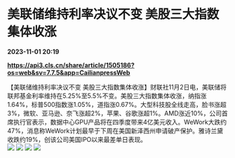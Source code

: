 # 美联储维持利率决议不变 美股三大指数集体收涨

**2023-11-01 20:19**

**https://api3.cls.cn/share/article/1505186?os=web&sv=7.7.5&app=CailianpressWeb**

【美联储维持利率决议不变 美股三大指数集体收涨】财联社11月2日电，美联储将联邦基金利率维持在5.25%至5.5%不变。美股三大指数集体收涨，纳指涨1.64%，标普500指数涨1.05%，道指涨0.67%。大型科技股全线走高，脸书涨超3%，微软、亚马逊、奈飞涨超2%，苹果、谷歌涨超1%。AMD涨近10%，公司首席执行官表示，数据中心GPU产品将在四季度带来4亿美元收入。WeWork大跌约47%，消息称WeWork计划最早于下周在美国新泽西州申请破产保护。雅诗兰黛收跌约19%，创该公司美国IPO以来最差单日表现。  
![](https://img.cls.cn/images/20231102/8y250aJkN5.png) ![](https://img.cls.cn/images/20231102/w1ai15A3mZ.png) ![](https://img.cls.cn/images/20231102/7r8UTRf25S.png) ![](https://img.cls.cn/images/20231102/AtP8y718wX.png)